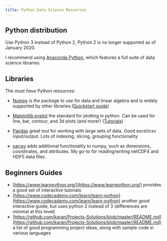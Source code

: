 ```yaml
---
title: Python Data Science Resources
---
```

## Python distribution
Use Python 3 instead of Python 2, Python 2 is no longer supported as of January 2020.

I recommend using [Anaconda Python](https://www.anaconda.com/distribution/#download-section), which features a full suite of data science libraries.

## Libraries
The *must have* Python resources:
* [Numpy](https://numpy.org/) is *the* package to use for data and linear algebra and is widely supported by other libraries.([Quickstart guide](https://numpy.org/devdocs/user/quickstart.html))

* [Matplotlib.pyplot](https://matplotlib.org/) the standard for plotting in python. Can be used for line, bar, contour, and 3d plots (and more!) ([Tutorials](https://matplotlib.org/tutorials/index.html))

* [Pandas](https://pandas.pydata.org/) great tool for working with large sets of data. Good excel/csv input/output. Lots of indexing, slicing, grouping functionality

* [xarray](http://xarray.pydata.org/en/stable/) adds additional functionality to numpy, such as dimensions, coordinates, and attributes. My go-to for reading/writing netCDF4 and HDF5 data files.

## Beginners Guides
* [https://www.learnpython.org/](https://www.learnpython.org/) provides a good set of interactive tutorials
* [https://www.codecademy.com/learn/learn-python](https://www.codecademy.com/learn/learn-python) another good interactive guide, but uses python 2 instead of 3 (differences are minimal at this level)
* [https://github.com/karan/Projects-Solutions/blob/master/README.md](https://github.com/karan/Projects-Solutions/blob/master/README.md) a list of good programming project ideas, along with sample code in various languages

